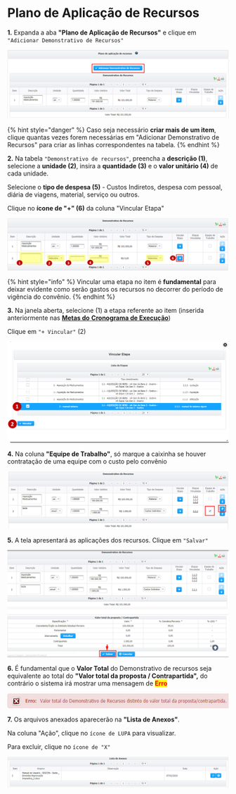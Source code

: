 # Plano de Aplicação de Recursos

**1.** Expanda a aba **"Plano de Aplicação de Recursos"** e clique em `"Adicionar Demonstrativo de Recursos"`

![](<../../../.gitbook/assets/image (142).png>)

{% hint style="danger" %}
Caso seja necessário **criar mais de um item**, clique quantas vezes forem necessárias em "Adicionar Demonstrativo de Recursos" para criar as linhas correspondentes na tabela.
{% endhint %}

**2.** Na tabela `"Demonstrativo de recursos"`, preencha a **descrição (1)**, selecione a **unidade (2)**, insira a **quantidade (3)** e o **valor unitário (4)** de cada unidade.

Selecione o **tipo de despesa (5)** - Custos Indiretos, despesa com pessoal, diária de viagens, material, serviço ou outros.

Clique no **ícone de "+" (6)** da coluna "Vincular Etapa"

![](<../../../.gitbook/assets/image (37).png>)

{% hint style="info" %}
Vincular uma etapa no item é **fundamental** para deixar evidente como serão gastos os recursos no decorrer do período de vigência do convênio.
{% endhint %}

**3.** Na janela aberta, selecione (1) a etapa referente ao item (inserida anteriormente nas [**Metas do** **Cronograma de Execução**](broken-reference))

Clique em `"+ Vincular"` (2)&#x20;

![](<../../../.gitbook/assets/image (112).png>)

**4.** Na coluna **"Equipe de Trabalho"**, só marque a caixinha se houver contratação de uma equipe com o custo pelo convênio

![](<../../../.gitbook/assets/image (44).png>)

**5.** A tela apresentará as aplicações dos recursos. Clique em `"Salvar"`

![](<../../../.gitbook/assets/image (350).png>)

**6.** É fundamental que o **Valor Total** do Demonstrativo de recursos seja equivalente ao total do **"Valor total da proposta / Contrapartida",** do contrário o sistema irá mostrar uma mensagem de <mark style="color:red;">**Erro**</mark>

![](<../../../.gitbook/assets/image (107).png>)

**7.** Os arquivos anexados aparecerão na **"Lista de Anexos"**.&#x20;

Na coluna "Ação", clique no `ícone de LUPA` para visualizar.&#x20;

Para excluir, clique no `ícone de "X"`

![](<../../../.gitbook/assets/image (127).png>)

